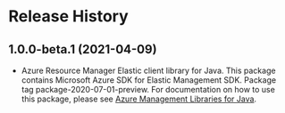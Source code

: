 # Release History

## 1.0.0-beta.1 (2021-04-09)

- Azure Resource Manager Elastic client library for Java. This package contains Microsoft Azure SDK for Elastic Management SDK.  Package tag package-2020-07-01-preview. For documentation on how to use this package, please see [Azure Management Libraries for Java](https://aka.ms/azsdk/java/mgmt).

